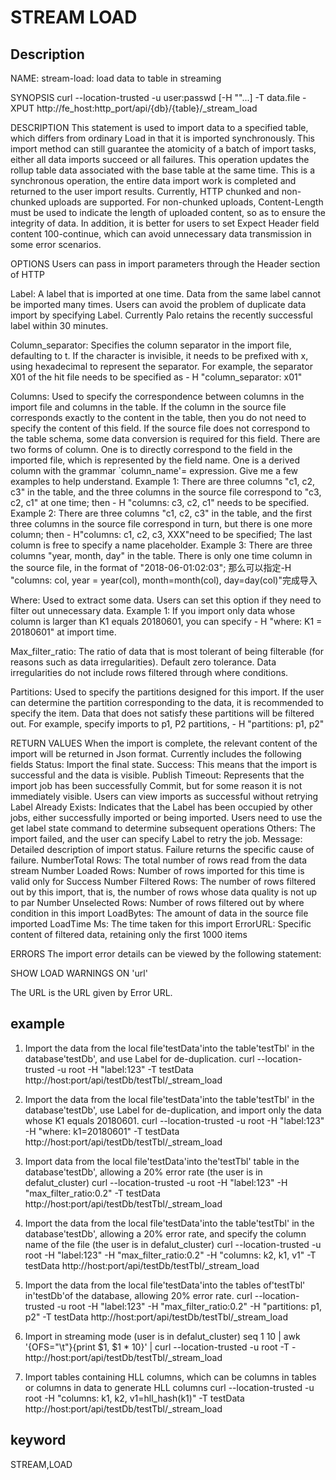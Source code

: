 # STREAM LOAD
## Description
NAME:
stream-load: load data to table in streaming

SYNOPSIS
curl --location-trusted -u user:passwd [-H ""...] -T data.file -XPUT http://fe_host:http_port/api/{db}/{table}/_stream_load

DESCRIPTION
This statement is used to import data to a specified table, which differs from ordinary Load in that it is imported synchronously.
This import method can still guarantee the atomicity of a batch of import tasks, either all data imports succeed or all failures.
This operation updates the rollup table data associated with the base table at the same time.
This is a synchronous operation, the entire data import work is completed and returned to the user import results.
Currently, HTTP chunked and non-chunked uploads are supported. For non-chunked uploads, Content-Length must be used to indicate the length of uploaded content, so as to ensure the integrity of data.
In addition, it is better for users to set Expect Header field content 100-continue, which can avoid unnecessary data transmission in some error scenarios.

OPTIONS
Users can pass in import parameters through the Header section of HTTP

Label: A label that is imported at one time. Data from the same label cannot be imported many times. Users can avoid the problem of duplicate data import by specifying Label.
Currently Palo retains the recently successful label within 30 minutes.

Column_separator: Specifies the column separator in the import file, defaulting to t. If the character is invisible, it needs to be prefixed with x, using hexadecimal to represent the separator.
For example, the separator X01 of the hit file needs to be specified as - H "column_separator: x01"

Columns: Used to specify the correspondence between columns in the import file and columns in the table. If the column in the source file corresponds exactly to the content in the table, then you do not need to specify the content of this field.
If the source file does not correspond to the table schema, some data conversion is required for this field. There are two forms of column. One is to directly correspond to the field in the imported file, which is represented by the field name.
One is a derived column with the grammar `column_name'= expression. Give me a few examples to help understand.
Example 1: There are three columns "c1, c2, c3" in the table, and the three columns in the source file correspond to "c3, c2, c1" at one time; then - H "columns: c3, c2, c1" needs to be specified.
Example 2: There are three columns "c1, c2, c3" in the table, and the first three columns in the source file correspond in turn, but there is one more column; then - H"columns: c1, c2, c3, XXX"need to be specified;
The last column is free to specify a name placeholder.
Example 3: There are three columns "year, month, day" in the table. There is only one time column in the source file, in the format of "2018-06-01:02:03";
那么可以指定-H "columns: col, year = year(col), month=month(col), day=day(col)"完成导入

Where: Used to extract some data. Users can set this option if they need to filter out unnecessary data.
Example 1: If you import only data whose column is larger than K1 equals 20180601, you can specify - H "where: K1 = 20180601" at import time.

Max_filter_ratio: The ratio of data that is most tolerant of being filterable (for reasons such as data irregularities). Default zero tolerance. Data irregularities do not include rows filtered through where conditions.

Partitions: Used to specify the partitions designed for this import. If the user can determine the partition corresponding to the data, it is recommended to specify the item. Data that does not satisfy these partitions will be filtered out.
For example, specify imports to p1, P2 partitions, - H "partitions: p1, p2"

RETURN VALUES
When the import is complete, the relevant content of the import will be returned in Json format. Currently includes the following fields
Status: Import the final state.
Success: This means that the import is successful and the data is visible.
Publish Timeout: Represents that the import job has been successfully Commit, but for some reason it is not immediately visible. Users can view imports as successful without retrying
Label Already Exists: Indicates that the Label has been occupied by other jobs, either successfully imported or being imported.
Users need to use the get label state command to determine subsequent operations
Others: The import failed, and the user can specify Label to retry the job.
Message: Detailed description of import status. Failure returns the specific cause of failure.
NumberTotal Rows: The total number of rows read from the data stream
Number Loaded Rows: Number of rows imported for this time is valid only for Success
Number Filtered Rows: The number of rows filtered out by this import, that is, the number of rows whose data quality is not up to par
Number Unselected Rows: Number of rows filtered out by where condition in this import
LoadBytes: The amount of data in the source file imported
LoadTime Ms: The time taken for this import
ErrorURL: Specific content of filtered data, retaining only the first 1000 items

ERRORS
The import error details can be viewed by the following statement:

SHOW LOAD WARNINGS ON 'url'

The URL is the URL given by Error URL.

## example

1. Import the data from the local file'testData'into the table'testTbl' in the database'testDb', and use Label for de-duplication.
curl --location-trusted -u root -H "label:123" -T testData http://host:port/api/testDb/testTbl/_stream_load

2. Import the data from the local file'testData'into the table'testTbl' in the database'testDb', use Label for de-duplication, and import only the data whose K1 equals 20180601.
curl --location-trusted -u root -H "label:123" -H "where: k1=20180601" -T testData http://host:port/api/testDb/testTbl/_stream_load

3. Import data from the local file'testData'into the'testTbl' table in the database'testDb', allowing a 20% error rate (the user is in defalut_cluster)
curl --location-trusted -u root -H "label:123" -H "max_filter_ratio:0.2" -T testData http://host:port/api/testDb/testTbl/_stream_load

4. Import the data from the local file'testData'into the table'testTbl' in the database'testDb', allowing a 20% error rate, and specify the column name of the file (the user is in defalut_cluster)
curl --location-trusted -u root  -H "label:123" -H "max_filter_ratio:0.2" -H "columns: k2, k1, v1" -T testData http://host:port/api/testDb/testTbl/_stream_load

5. Import the data from the local file'testData'into the tables of'testTbl' in'testDb'of the database, allowing 20% error rate.
curl --location-trusted -u root  -H "label:123" -H "max_filter_ratio:0.2" -H "partitions: p1, p2" -T testData http://host:port/api/testDb/testTbl/_stream_load

6. Import in streaming mode (user is in defalut_cluster)
seq 1 10 | awk '{OFS="\t"}{print $1, $1 * 10}' | curl --location-trusted -u root -T - http://host:port/api/testDb/testTbl/_stream_load

7. Import tables containing HLL columns, which can be columns in tables or columns in data to generate HLL columns
curl --location-trusted -u root -H "columns: k1, k2, v1=hll_hash(k1)" -T testData http://host:port/api/testDb/testTbl/_stream_load

## keyword
STREAM,LOAD
